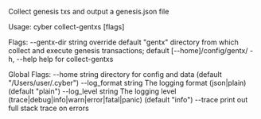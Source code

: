 Collect genesis txs and output a genesis.json file

Usage:
  cyber collect-gentxs [flags]

Flags:
      --gentx-dir string   override default "gentx" directory from which collect and execute genesis transactions; default [--home]/config/gentx/
  -h, --help               help for collect-gentxs

Global Flags:
      --home string         directory for config and data (default "/Users/user/.cyber")
      --log_format string   The logging format (json|plain) (default "plain")
      --log_level string    The logging level (trace|debug|info|warn|error|fatal|panic) (default "info")
      --trace               print out full stack trace on errors
